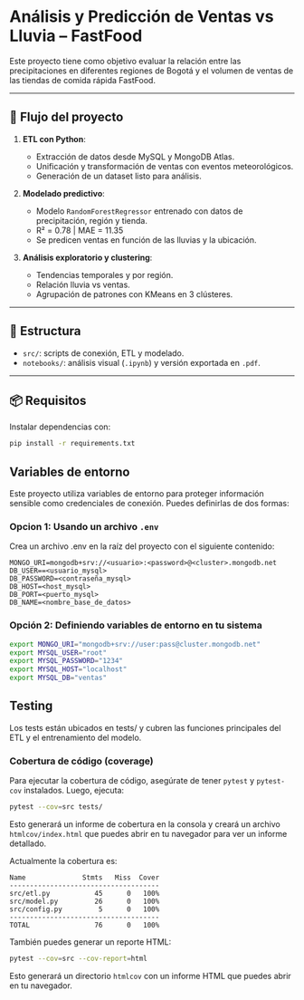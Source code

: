 # Análisis y Predicción de Ventas vs Lluvia – FastFood

Este proyecto tiene como objetivo evaluar la relación entre las precipitaciones en diferentes regiones de Bogotá y el volumen de ventas de las tiendas de comida rápida FastFood.

---

## 🚀 Flujo del proyecto

1. **ETL con Python**:
   - Extracción de datos desde MySQL y MongoDB Atlas.
   - Unificación y transformación de ventas con eventos meteorológicos.
   - Generación de un dataset listo para análisis.

2. **Modelado predictivo**:
   - Modelo `RandomForestRegressor` entrenado con datos de precipitación, región y tienda.
   - R² = 0.78 | MAE = 11.35
   - Se predicen ventas en función de las lluvias y la ubicación.

3. **Análisis exploratorio y clustering**:
   - Tendencias temporales y por región.
   - Relación lluvia vs ventas.
   - Agrupación de patrones con KMeans en 3 clústeres.

---

## 📂 Estructura

- `src/`: scripts de conexión, ETL y modelado.
- `notebooks/`: análisis visual (`.ipynb`) y versión exportada en `.pdf`.

---

## 📦 Requisitos

Instalar dependencias con:

```bash
pip install -r requirements.txt
```

## Variables de entorno

Este proyecto utiliza variables de entorno para proteger información sensible como credenciales de conexión. Puedes definirlas de dos formas:

### Opcion 1: Usando un archivo `.env`

Crea un archivo .env en la raíz del proyecto con el siguiente contenido:

```dotenv
MONGO_URI=mongodb+srv://<usuario>:<password>@<cluster>.mongodb.net
DB_USER==<usuario_mysql>
DB_PASSWORD=<contraseña_mysql>
DB_HOST=<host_mysql>
DB_PORT=<puerto_mysql>
DB_NAME=<nombre_base_de_datos>
```

### Opción 2: Definiendo variables de entorno en tu sistema

```bash
export MONGO_URI="mongodb+srv://user:pass@cluster.mongodb.net"
export MYSQL_USER="root"
export MYSQL_PASSWORD="1234"
export MYSQL_HOST="localhost"
export MYSQL_DB="ventas"
```

## Testing
Los tests están ubicados en tests/ y cubren las funciones principales del ETL y el entrenamiento del modelo.

### Cobertura de código (coverage)

Para ejecutar la cobertura de código, asegúrate de tener `pytest` y `pytest-cov` instalados. Luego, ejecuta:

```bash
pytest --cov=src tests/
```
Esto generará un informe de cobertura en la consola y creará un archivo `htmlcov/index.html` que puedes abrir en tu navegador para ver un informe detallado.

Actualmente la cobertura es:

```plaintext
Name              Stmts   Miss  Cover
-------------------------------------
src/etl.py           45      0   100%
src/model.py         26      0   100%
src/config.py         5      0   100%
-------------------------------------
TOTAL                76      0   100%
```

También puedes generar un reporte HTML:

```bash
pytest --cov=src --cov-report=html
```

Esto generará un directorio `htmlcov` con un informe HTML que puedes abrir en tu navegador.
